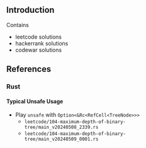 ## Introduction
Contains
* leetcode solutions
* hackerrank solutions
* codewar solutions

## References
### Rust
#### Typical Unsafe Usage
* Play `unsafe` with `Option<&Rc<RefCell<TreeNode>>>`
    * `leetcode/104-maximum-depth-of-binary-tree/main_v20240508_2339.rs`
    * `leetcode/104-maximum-depth-of-binary-tree/main_v20240509_0001.rs`
